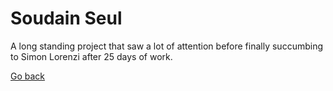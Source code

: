 # Soudain Seul

A long standing project that saw a lot of attention before finally succumbing to Simon Lorenzi after 25 days of work.

[Go back](boulders.md)
